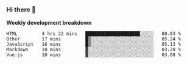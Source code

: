 ### Hi there 👋


**Weekly development breakdown**

<!--START_SECTION:waka-->
```text
HTML         4 hrs 22 mins   ████████████████████░░░░░   80.03 % 
Other        17 mins         █▒░░░░░░░░░░░░░░░░░░░░░░░   05.24 % 
JavaScript   16 mins         █▒░░░░░░░░░░░░░░░░░░░░░░░   05.13 % 
Markdown     10 mins         ▓░░░░░░░░░░░░░░░░░░░░░░░░   03.28 % 
Vue.js       10 mins         ▓░░░░░░░░░░░░░░░░░░░░░░░░   03.08 % 
```
<!--END_SECTION:waka-->
